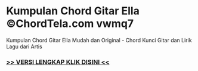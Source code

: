 
 # Kumpulan Chord Gitar Ella ©ChordTela.com vwmq7


Kumpulan Chord Gitar Ella Mudah dan Original - Chord Kunci Gitar dan Lirik Lagu dari Artis

###  <a href="https://shortlighzx.web.app?sq=Kumpulan Chord Gitar Ella ©ChordTela.com"> >> VERSI LENGKAP KLIK DISINI << </a>
